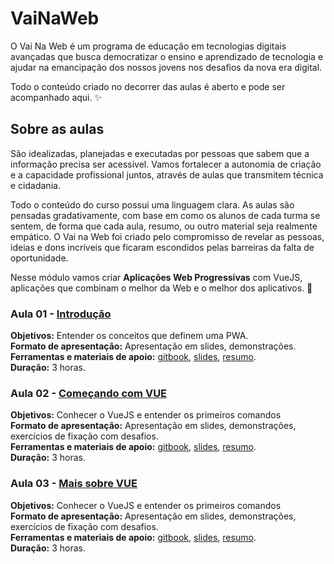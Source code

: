 # VaiNaWeb

O Vai Na Web é um programa de educação em tecnologias digitais avançadas que busca democratizar o ensino e aprendizado de tecnologia e ajudar na emancipação dos nossos jovens nos desafios da nova era digital.

Todo o conteúdo criado no decorrer das aulas é aberto e pode ser acompanhado aqui. :sparkles:

## Sobre as aulas

São idealizadas, planejadas e executadas por pessoas que sabem que a informação precisa ser acessível. Vamos fortalecer a autonomia de criação e a capacidade profissional juntos, através de aulas que transmitem técnica e cidadania.

Todo o conteúdo do curso possui uma linguagem clara. As aulas são pensadas gradativamente, com base em como os alunos de cada turma se sentem, de forma que cada aula, resumo, ou outro material seja realmente empático. O Vai na Web foi criado pelo compromisso de revelar as pessoas, ideias e dons incríveis que ficaram escondidos pelas barreiras da falta de oportunidade.

Nesse módulo vamos criar **Aplicações Web Progressivas** com VueJS, aplicações que combinam o melhor da Web e o melhor dos aplicativos. :rocket:

### Aula 01 - [Introdução](aulas/aula01/aula.md)

**Objetivos:** Entender os conceitos que definem uma PWA.<br>
**Formato de apresentação:** Apresentação em slides, demonstrações. <br>
**Ferramentas e materiais de apoio:** [gitbook](https://vainaweb.gitbooks.io/progressive-web-app/), [slides](http://slides.com/vainaweb/pwa-01), [resumo](aulas/aula01/resumo.md). <br>
**Duração:** 3 horas.

### Aula 02 - [Começando com VUE](aulas/aula02/aula.md)

**Objetivos:** Conhecer o VueJS e entender os primeiros comandos<br>
**Formato de apresentação:** Apresentação em slides, demonstrações, exercícios de fixação com desafios.<br>
**Ferramentas e materiais de apoio:** [gitbook](https://vainaweb.gitbooks.io/progressive-web-app/), [slides](http://slides.com/vainaweb/pwa-02), [resumo](aulas/aula02/resumo.md).<br>
**Duração:** 3 horas.

### Aula 03 - [Mais sobre VUE](aulas/aula03/aula.md)

**Objetivos:** Conhecer o VueJS e entender os primeiros comandos<br>
**Formato de apresentação:** Apresentação em slides, demonstrações, exercícios de fixação com desafios.<br>
**Ferramentas e materiais de apoio:** [gitbook](https://vainaweb.gitbooks.io/progressive-web-app/), [slides](http://slides.com/vainaweb/pwa-03), [resumo](aulas/aula03/resumo.md).<br>
**Duração:** 3 horas.
